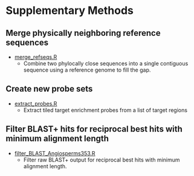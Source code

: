 # Supplementary Methods

## Merge physically neighboring reference sequences
- [merge_refseqs.R](ProbeSets/merge_refseqs.R)
  - Combine two phylocally close sequences into a single contiguous sequence using a reference genome to fill the gap.

## Create new probe sets
- [extract_probes.R](ProbeSets/extract_probes.R)
  - Extract tiled target enrichment probes from a list of target regions

## Filter BLAST+ hits for reciprocal best hits with minimum alignment length
- [filter_BLAST_Angiosperms353.R](ProbeSets/filter_BLAST_Angiosperms353.R)
  - Filter raw BLAST+ output for reciprocal best hits with minimum alignment length.
